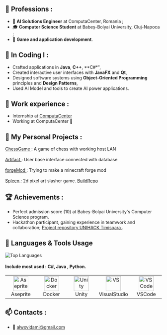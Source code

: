 ## :scroll: Professions :
- 🤖 **AI Solutions Engineer** at ComputaCenter, Romania ;
- 🎓 **Computer Science Student** at Babeș-Bolyai University, Cluj-Napoca  ;
- 🌟 **Game and application development**.

## :hammer: In Coding I :
- Crafted applications in **Java**, **C++**, **C#*",
- Created interactive user interfaces with **JavaFX** and **Qt**,
- Designed software systems using **Object-Oriented Programming** principles and **Design Patterns**,
- Used AI Model and tools to create AI power applications.

## 🐸 Work experience : 
- Internship at [ComputaCenter](https://www.computacenter.com.ro/ai-internship)
- Working at ComputaCenter 🔌


## 📌 My Personal Projects :
 <a href=https://github.com/redarcher69/Power-Chess>
 ChessGame </a> : A game of chess with working host LAN  <br></br>
 <a href="https://github.com/redarcher69/artifact"> 
 Artifact </a> : User base interface connected with database  <br></br>
 <a href="https://github.com/redarcher69/forge1.20.1mod">
 forgeMod </a> : Trying to make a minecraft forge mod <br></br>
  <a href="https://github.com/CodreaCodrin/SpleenAt">
 Spleen </a> : 2d pixel art slasher game. <a href=https://github.com/redusca/SpleenBuild> BuildRepo <a/>

## 🏆 Achievements :
- Perfect admission score (10) at Babeș-Bolyai University's Computer Science program.
- Hackathon participant, gaining experience in teamwork and collaboration; <a href="https://github.com/Paul-Gabriel/UNIHACK39"> Project repository UNIHACK Timisoara </a> .

## :symbols: Languages & Tools Usage 
![Top Languages](https://github-readme-stats.vercel.app/api/top-langs/?username=redusca&layout=compact&theme=radical)

#### Include most used : C#, Java , Python.

<table>
  <tr>
    <td align="center" width="96">
      <img src="https://github.com/user-attachments/assets/74f2c9cd-bb9b-4cd3-a7a4-ff27a19fc71e" width="48" height="48" alt="Aseprite" />
      <br>Aseprite
    </td>
      <td align="center" width="96">
      <img src="https://www.docker.com/wp-content/uploads/2022/03/Moby-logo.png" width="48" height="48" alt="Docker" />
      <br>Docker
    </td>
    <td align="center" width="96">
      <img src="https://user-images.githubusercontent.com/14800051/28288788-5e6cba04-6b0e-11e7-9be9-9a68f30ebf3d.png" width="48" height="48" alt="Unity" />
      <br>Unity
    </td>
    <td align="center" width="96">
      <img src="https://visualstudio.microsoft.com/wp-content/uploads/2021/10/Product-Icon.svg" width="48" height="48" alt="VS" />
      <br>VisualStudio
    </td>
    <td align="center" width="96">
      <img src="https://code.visualstudio.com/assets/images/code-stable.png" width="48" height="48" alt="VS Code" />
      <br>VSCode
    </td>

  </tr>
</table>



## 📫 Contacts :
- 📧 [alwxvidami@gmail.com](mailto:alwxvidami@gmail.com)  
 
